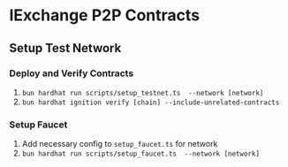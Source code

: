 # IExchange P2P Contracts

## Setup Test Network

### Deploy and Verify Contracts

1. `bun hardhat run scripts/setup_testnet.ts  --network [network]`
2. `bun hardhat ignition verify [chain] --include-unrelated-contracts`

### Setup Faucet

1. Add necessary config to `setup_faucet.ts` for network
2. `bun hardhat run scripts/setup_faucet.ts  --network [network]`

